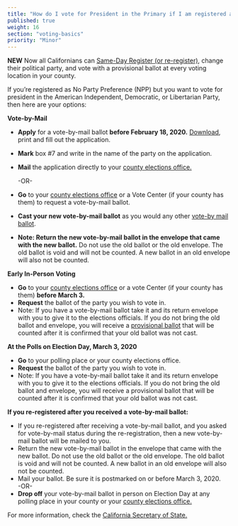 ```yaml
---
title: "How do I vote for President in the Primary if I am registered as No Party Preference?"
published: true
weight: 16
section: "voting-basics"
priority: "Minor"
---
```


**NEW** Now all Californians can [Same-Day Register (or re-register)](#menu-item-missed-the-voter-registration-deadline-you-can-still-register-and-vote), change their political party, and vote with a provisional ballot at every voting location in your county.

If you’re registered as No Party Preference (NPP) but you want to vote for president in the American Independent, Democratic, or Libertarian Party, then here are your options:  

**Vote-by-Mail**  
- **Apply** for a vote-by-mail ballot **before February 18, 2020.** [Download](http://elections.cdn.sos.ca.gov/vote-by-mail/pdf/vote-by-mail-application.pdf), print and fill out the application.  
- **Mark** box #7 and write in the name of the party on the application.  
- **Mail** the application directly to your [county elections office.](#section-election-office-contact)  

  -OR-  
  
- **Go** to your [county elections office](#section-election-office-contact) or a Vote Center (if your county has them) to request a vote-by-mail ballot.  
- **Cast your new vote-by-mail ballot** as you would any other [vote-by mail ballot](#menu-item-vote-by-mail).  
- **Note: Return the new vote-by-mail ballot in the envelope that came with the new ballot.** Do not use the old ballot or the old envelope. The old ballot is void and will not be counted. A new ballot in an old envelope will also not be counted.  

**Early In-Person Voting**  
- **Go** to your [county elections office](#section-election-office-contact) or a vote Center (if your county has them) **before March 3.**  
- **Request** the ballot of the party you wish to vote in.  
- Note: If you have a vote-by-mail ballot take it and its return envelope with you to give it to the elections officials. If you do not bring the old ballot and envelope, you will receive a [provisional ballot](#menu-item-what-is-a-provisional-ballot) that will be counted after it is confirmed that your old ballot was not cast.  

**At the Polls on Election Day, March 3, 2020**  
- **Go** to your polling place or your county elections office.  
- **Request** the ballot of the party you wish to vote in.  
- Note: If you have a vote-by-mail ballot take it and its return envelope with you to give it to the elections officials. If you do not bring the old ballot and envelope, you will receive a provisional ballot that will be counted after it is confirmed that your old ballot was not cast.  

**If you re-registered after you received a vote-by-mail ballot:**  
- If you re-registered after receiving a vote-by-mail ballot, and you asked for vote-by-mail status during the re-registration, then a new vote-by-mail ballot will be mailed to you.  
- Return the new vote-by-mail ballot in the envelope that came with the new ballot. Do not use the old ballot or the old envelope. The old ballot is void and will not be counted. A new ballot in an old envelope will also not be counted.  
- Mail your ballot. Be sure it is postmarked on or before March 3, 2020.  
-OR-  
- **Drop off** your vote-by-mail ballot in person on Election Day at any polling place in your county or your [county elections office.](#section-election-office-contact)  

For more information, check the [California Secretary of State.](http://www.sos.ca.gov/) 
